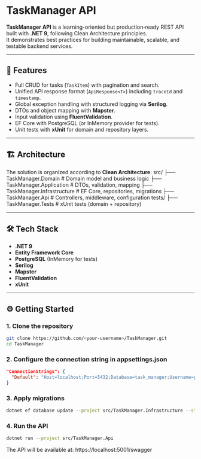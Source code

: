 # TaskManager API

**TaskManager API** is a learning-oriented but production‑ready REST API built with **.NET 9**, following Clean Architecture principles.  
It demonstrates best practices for building maintainable, scalable, and testable backend services.

---

## 🚀 Features
- Full CRUD for tasks (`TaskItem`) with pagination and search.
- Unified API response format (`ApiResponse<T>`) including `traceId` and `timestamp`.
- Global exception handling with structured logging via **Serilog**.
- DTOs and object mapping with **Mapster**.
- Input validation using **FluentValidation**.
- EF Core with PostgreSQL (or InMemory provider for tests).
- Unit tests with **xUnit** for domain and repository layers.

---

## 🏗 Architecture
The solution is organized according to **Clean Architecture**:
src/ 
├── TaskManager.Domain # Domain model and business logic 
├── TaskManager.Application # DTOs, validation, mapping 
├── TaskManager.Infrastructure # EF Core, repositories, migrations 
├── TaskManager.Api # Controllers, middleware, configuration tests/ 
├── TaskManager.Tests # xUnit tests (domain + repository)

---

## 🛠 Tech Stack
- **.NET 9**
- **Entity Framework Core**
- **PostgreSQL** (InMemory for tests)
- **Serilog**
- **Mapster**
- **FluentValidation**
- **xUnit**

---

## ⚙️ Getting Started

### 1. Clone the repository
```bash
git clone https://github.com/<your-username>/TaskManager.git
cd TaskManager
```

### 2. Configure the connection string in appsettings.json
```json
"ConnectionStrings": {
  "Default": "Host=localhost;Port=5432;Database=task_manager;Username=postgres;Password=postgres"
}
```

### 3. Apply migrations
```bash
dotnet ef database update --project src/TaskManager.Infrastructure --startup-project src/TaskManager.Api
```

### 4. Run the API
```bash
dotnet run --project src/TaskManager.Api
```
The API will be available at: https://localhost:5001/swagger
